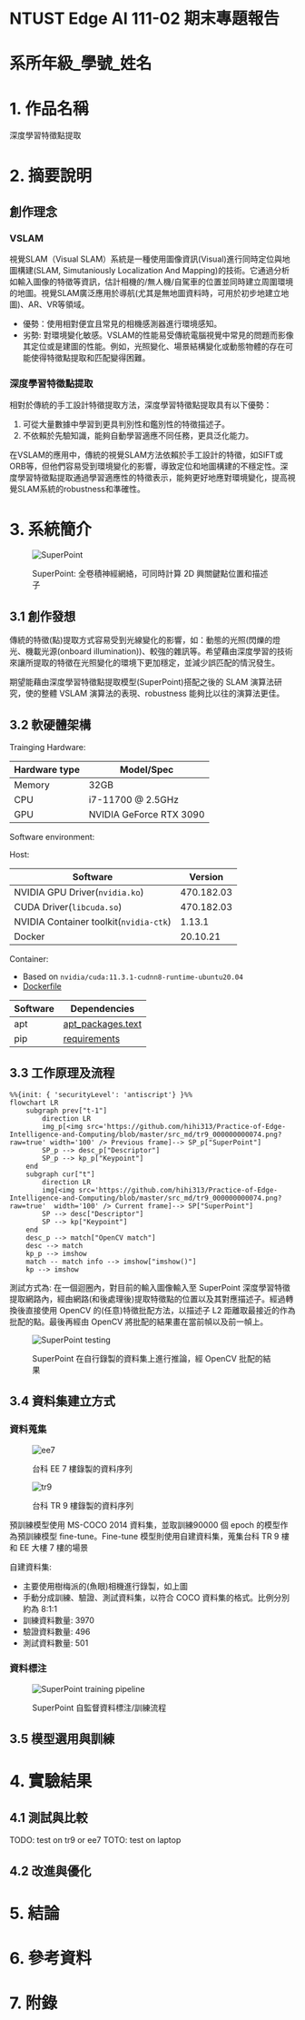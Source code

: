 <!-- 
原則上建議所有內容以中文撰寫，但不限制。
以下內容除標題外，其餘皆為輔助填寫說明，如有需要可自行調整項目及細節表達方式
-->

# NTUST Edge AI 111-02 期末專題報告

# 系所年級_學號_姓名

# 1. 作品名稱

深度學習特徵點提取

# 2. 摘要說明

<!-- 
這部份以100~200字，說明創作理念、硬體架構、模型選用、訓練成效、優化過程及最終結果比較。 -->

## 創作理念

### VSLAM

視覺SLAM（Visual SLAM）系統是一種使用圖像資訊(Visual)進行同時定位與地圖構建(SLAM, Simutaniously Localization And Mapping)的技術。它通過分析如輸入圖像的特徵等資訊，估計相機的/無人機/自駕車的位置並同時建立周圍環境的地圖。視覺SLAM廣泛應用於導航(尤其是無地圖資料時，可用於初步地建立地圖)、AR、VR等領域。

* 優勢：使用相對便宜且常見的相機感測器進行環境感知。
* 劣勢: 對環境變化敏感。VSLAM的性能易受傳統電腦視覺中常見的問題而影像其定位或是建圖的性能。例如，光照變化、場景結構變化或動態物體的存在可能使得特徵點提取和匹配變得困難。

### 深度學習特徵點提取

相對於傳統的手工設計特徵提取方法，深度學習特徵點提取具有以下優勢：

1. 可從大量數據中學習到更具判別性和鑑別性的特徵描述子。
2. 不依賴於先驗知識，能夠自動學習適應不同任務，更具泛化能力。

在VSLAM的應用中，傳統的視覺SLAM方法依賴於手工設計的特徵，如SIFT或ORB等，但他們容易受到環境變化的影響，導致定位和地圖構建的不穩定性。深度學習特徵點提取通過學習適應性的特徵表示，能夠更好地應對環境變化，提高視覺SLAM系統的robustness和準確性。

# 3. 系統簡介

<!-- 
至少一張結果示意影像作為代表圖示。
-->

<figure>

![SuperPoint](https://media.arxiv-vanity.com/render-output/6545001/x1.png)

<figcaption>SuperPoint: 全卷積神經網絡，可同時計算 2D 興關鍵點位置和描述子</figcaption>

</figure>


## 3.1 創作發想

<!-- 
請簡單說明為何創作（如受某篇論文或某項網路作品激發、生活上常遇到問題、市場缺乏對應解決方案等等）
預期解決何種問題（分類、物件偵測、影像分割、時序預測、人臉辨識、姿態估測、模型壓縮等）及目前存在解決方案及不足的地方。
預期系統完成後可達目標（如節省人力、提高辨識精度、改善生活等等）
-->

傳統的特徵(點)提取方式容易受到光線變化的影響，如：動態的光照(閃爍的燈光、機載光源(onboard illumination))、較強的雜訊等。希望藉由深度學習的技術來讓所提取的特徵在光照變化的環境下更加穩定，並減少誤匹配的情況發生。

期望能藉由深度學習特徵點提取模型(SuperPoint)搭配之後的 SLAM 演算法研究，使的整體 VSLAM 演算法的表現、robustness 能夠比以往的演算法更佳。

## 3.2 軟硬體架構

<!-- 
說明使用硬體（如筆電、網路攝影機、麥克風、樹莓派、Jetson Nano、Arduino Nano 33 BLE Sense及其它各種輸入、輸出裝置或通訊界面等等）、連接方式及軟體階層說明等。
-->

Trainging Hardware:

|Hardware type|Model/Spec|
|---|---|
|Memory|32GB|
|CPU|i7-11700 @ 2.5GHz|
|GPU|NVIDIA GeForce RTX 3090| 

Software environment: 

Host: 

|Software|Version|
|---|---|
|NVIDIA GPU Driver(`nvidia.ko`)|470.182.03|
|CUDA Driver(`libcuda.so`)|470.182.03|
|NVIDIA Container toolkit(`nvidia-ctk`)|1.13.1| 
|Docker| 20.10.21|


Container: 
* Based on `nvidia/cuda:11.3.1-cudnn8-runtime-ubuntu20.04`
* [Dockerfile](https://github.com/hihi313/Practice-of-Edge-Intelligence-and-Computing/blob/master/docker/Dockerfile)

|Software|Dependencies|
|---|---|
|apt|[apt_packages.text](https://github.com/hihi313/Practice-of-Edge-Intelligence-and-Computing/blob/master/docker/apt_packages.txt)|
|pip|[requirements](https://github.com/hihi313/Practice-of-Edge-Intelligence-and-Computing/blob/master/docker/requirements.txt)|

## 3.3 工作原理及流程

<!-- 
簡述輸入及輸出架構（如使用網路攝影機作為輸入，經過XXX硬體計算後，在螢幕或其它輸出裝置顯示結果），最好能給出一張簡單流程圖。
-->


```mermaid
%%{init: { 'securityLevel': 'antiscript'} }%%
flowchart LR
    subgraph prev["t-1"]
        direction LR
        img_p[<img src='https://github.com/hihi313/Practice-of-Edge-Intelligence-and-Computing/blob/master/src_md/tr9_000000000074.png?raw=true' width='100' /> Previous frame]--> SP_p["SuperPoint"]
        SP_p --> desc_p["Descriptor"]
        SP_p --> kp_p["Keypoint"]
    end
    subgraph cur["t"]
        direction LR
        img[<img src='https://github.com/hihi313/Practice-of-Edge-Intelligence-and-Computing/blob/master/src_md/tr9_000000000074.png?raw=true'  width='100' /> Current frame]--> SP["SuperPoint"]
        SP --> desc["Descriptor"]
        SP --> kp["Keypoint"]
    end
    desc_p --> match["OpenCV match"]
    desc --> match
    kp_p --> imshow
    match -- match info --> imshow["imshow()"]
    kp --> imshow 
```

測試方式為: 在一個迴圈內，對目前的輸入圖像輸入至 SuperPoint 深度學習特徵提取網路內，經由網路(和後處理後)提取特徵點的位置以及其對應描述子。經過轉換後直接使用 OpenCV 的(任意)特徵批配方法，以描述子 L2 距離取最接近的作為批配的點。最後再經由 OpenCV 將批配的結果畫在當前幀以及前一幀上。

<figure>

![SuperPoint testing](https://github.com/hihi313/Practice-of-Edge-Intelligence-and-Computing/blob/master/src_md/superpoint_tr924_202208031659.png?raw=true)

<figcaption>SuperPoint 在自行錄製的資料集上進行推論，經 OpenCV 批配的結果</figcaption>

</figure>

## 3.4 資料集建立方式

<!-- 
說明如何建置資料集，是採用公開或自定義資料集。
如何收集資料集及資料集數量統計說明
-->

### 資料蒐集

<figure>

![ee7](https://github.com/hihi313/Practice-of-Edge-Intelligence-and-Computing/blob/master/src_md/ee7_000000000079.png?raw=true)

<figcaption>台科 EE 7 樓錄製的資料序列</figcaption>

</figure>

<figure>

![tr9](https://github.com/hihi313/Practice-of-Edge-Intelligence-and-Computing/blob/master/src_md/tr9_000000000074.png?raw=true)

<figcaption>台科 TR 9 樓錄製的資料序列</figcaption>

</figure>


預訓練模型使用 MS-COCO 2014 資料集，並取訓練90000 個 epoch 的模型作為預訓練模型 fine-tune。Fine-tune 模型則使用自建資料集，蒐集台科 TR 9 樓 和 EE 大樓 7 樓的場景

自建資料集: 
* 主要使用樹梅派的(魚眼)相機進行錄製，如上圖
* 手動分成訓練、驗證、測試資料集，以符合 COCO 資料集的格式。比例分別約為 8:1:1
* 訓練資料數量: 3970
* 驗證資料數量: 496
* 測試資料數量: 501

### 資料標注

<figure>

![SuperPoint training pipeline](https://media.arxiv-vanity.com/render-output/6545001/x2.png)

<figcaption>SuperPoint 自監督資料標注/訓練流程</figcaption>

</figure>



## 3.5 模型選用與訓練

<!-- 
簡述使用公開模型或自定義模型原因
是否重新訓練及相關參數設定等
-->

# 4. 實驗結果

## 4.1 測試與比較

<!-- 
說明基本實驗結果及對比其它模型或解決方案的差異。
-->

TODO: test on tr9 or ee7
TOTO: test on laptop

## 4.2 改進與優化

<!-- 
如原來使用Nvidia GPU+PyTorch結果和經Intel OpenVINO優化後，模型壓縮大小、推論精度與速度比較。
或以不同參數找出最佳解過程。
-->

# 5. 結論

# 6. 參考資料

<!-- 
參考論文1
外部資料集及標註檔
-->

# 7. 附錄

<!-- 
公開源碼連結
其它說明內容
-->

